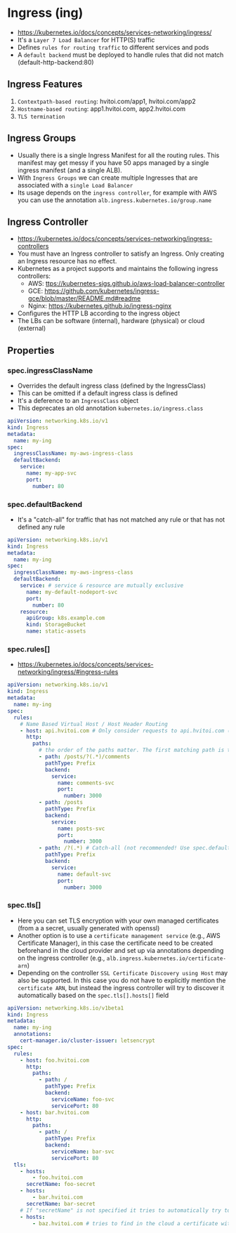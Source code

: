 # Ingress (ing)

- <https://kubernetes.io/docs/concepts/services-networking/ingress/>
- It's a `Layer 7 Load Balancer` for HTTP(S) traffic
- Defines `rules for routing traffic` to different services and pods
- A `default backend` must be deployed to handle rules that did not match (default-http-backend:80)

## Ingress Features

1. `Contextpath-based routing`: hvitoi.com/app1, hvitoi.com/app2
1. `Hostname-based routing`: app1.hvitoi.com, app2.hvitoi.com
1. `TLS termination`

## Ingress Groups

- Usually there is a single Ingress Manifest for all the routing rules. This manifest may get messy if you have 50 apps managed by a single ingress manifest (and a single ALB).
- With `Ingress Groups` we can create multiple Ingresses that are associated with a `single Load Balancer`
- Its usage depends on the `ingress controller`, for example with AWS you can use the annotation `alb.ingress.kubernetes.io/group.name`

## Ingress Controller

- <https://kubernetes.io/docs/concepts/services-networking/ingress-controllers>
- You must have an Ingress controller to satisfy an Ingress. Only creating an Ingress resource has no effect.
- Kubernetes as a project supports and maintains the following ingress controllers:
  - AWS: <ttps://kubernetes-sigs.github.io/aws-load-balancer-controller>
  - GCE: <https://github.com/kubernetes/ingress-gce/blob/master/README.md#readme>
  - Nginx: <https://kubernetes.github.io/ingress-nginx>
- Configures the HTTP LB according to the ingress object
- The LBs can be software (internal), hardware (physical) or cloud (external)

## Properties

### spec.ingressClassName

- Overrides the default ingress class (defined by the IngressClass)
- This can be omitted if a default ingress class is defined
- It's a deference to an `IngressClass` object
- This deprecates an old annotation `kubernetes.io/ingress.class`

```yaml
apiVersion: networking.k8s.io/v1
kind: Ingress
metadata:
  name: my-ing
spec:
  ingressClassName: my-aws-ingress-class
  defaultBackend:
    service:
      name: my-app-svc
      port:
        number: 80
```

### spec.defaultBackend

- It's a "catch-all" for traffic that has not matched any rule or that has not defined any rule

```yaml
apiVersion: networking.k8s.io/v1
kind: Ingress
metadata:
  name: my-ing
spec:
  ingressClassName: my-aws-ingress-class
  defaultBackend:
    service: # service & resource are mutually exclusive
      name: my-default-nodeport-svc
      port:
        number: 80
    resource:
      apiGroup: k8s.example.com
      kind: StorageBucket
      name: static-assets
```

### spec.rules[]

- <https://kubernetes.io/docs/concepts/services-networking/ingress/#ingress-rules>

```yaml
apiVersion: networking.k8s.io/v1
kind: Ingress
metadata:
  name: my-ing
spec:
  rules:
    # Name Based Virtual Host / Host Header Routing
    - host: api.hvitoi.com # Only consider requests to api.hvitoi.com (if not specified, accept all the incoming traffic for any host)
      http:
        paths:
          # the order of the paths matter. The first matching path is the one to be picked
          - path: /posts/?(.*)/comments
            pathType: Prefix
            backend:
              service:
                name: comments-svc
                port:
                  number: 3000
          - path: /posts
            pathType: Prefix
            backend:
              service:
                name: posts-svc
                port:
                  number: 3000
          - path: /?(.*) # Catch-all (not recommended! Use spec.defaultBackend instead)
            pathType: Prefix
            backend:
              service:
                name: default-svc
                port:
                  number: 3000
```

### spec.tls[]

- Here you can set TLS encryption with your own managed certificates (from a a secret, usually generated with openssl)
- Another option is to use a `certificate management service` (e.g., AWS Certificate Manager), in this case the certificate need to be created beforehand in the cloud provider and set up via annotations depending on the ingress controller (e.g., `alb.ingress.kubernetes.io/certificate-arn`)
- Depending on the controller `SSL Certificate Discovery using Host` may also be supported. In this case you do not have to explicitly mention the `certificate ARN`, but instead the ingress controller will try to discover it automatically based on the `spec.tls[].hosts[]` field

```yaml
apiVersion: networking.k8s.io/v1beta1
kind: Ingress
metadata:
  name: my-ing
  annotations:
    cert-manager.io/cluster-issuer: letsencrypt
spec:
  rules:
    - host: foo.hvitoi.com
      http:
        paths:
          - path: /
            pathType: Prefix
            backend:
              serviceName: foo-svc
              servicePort: 80
    - host: bar.hvitoi.com
      http:
        paths:
          - path: /
            pathType: Prefix
            backend:
              serviceName: bar-svc
              servicePort: 80
  tls:
    - hosts:
        - foo.hvitoi.com
      secretName: foo-secret
    - hosts:
        - bar.hvitoi.com
      secretName: bar-secret
    # If "secretName" is not specified it tries to automatically try to pick the certificate from the cloud provider
    - hosts:
        - baz.hvitoi.com # tries to find in the cloud a certificate with the same CN
```
